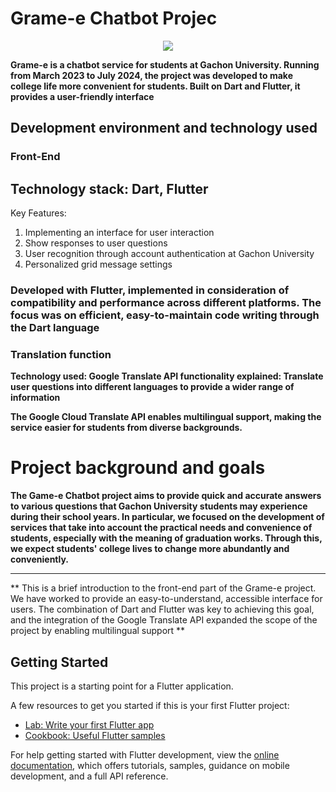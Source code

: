 # Grame-e Chatbot Projec
<p align="center">
  <img src="![garam-E](https://github.com/Garam-e/front_end/assets/118430480/56628d73-baa3-438c-ad89-48f9fb807791)
">
</p>


**Grame-e is a chatbot service for students at Gachon University. Running from March 2023 to July 2024, the project was developed to make college life more convenient for students. Built on Dart and Flutter, it provides a user-friendly interface**

## **Development environment and technology used**

### **Front-End**

## **Technology stack: Dart, Flutter**
Key Features:
  1. Implementing an interface for user interaction
  2. Show responses to user questions
  3. User recognition through account authentication at Gachon University
  4. Personalized grid message settings

### **Developed with Flutter, implemented in consideration of compatibility and performance across different platforms. The focus was on efficient, easy-to-maintain code writing through the Dart language**

### **Translation function**

**Technology used: Google Translate API functionality explained: Translate user questions into different languages to provide a wider range of information**

**The Google Cloud Translate API enables multilingual support, making the service easier for students from diverse backgrounds.**

# **Project background and goals**

**The Game-e Chatbot project aims to provide quick and accurate answers to various questions that Gachon University students may experience during their school years. In particular, we focused on the development of services that take into account the practical needs and convenience of students, especially with the meaning of graduation works. Through this, we expect students' college lives to change more abundantly and conveniently.**

---

** This is a brief introduction to the front-end part of the Grame-e project. We have worked to provide an easy-to-understand, accessible interface for users. The combination of Dart and Flutter was key to achieving this goal, and the integration of the Google Translate API expanded the scope of the project by enabling multilingual support **
 
## Getting Started

This project is a starting point for a Flutter application.

A few resources to get you started if this is your first Flutter project:

- [Lab: Write your first Flutter app](https://docs.flutter.dev/get-started/codelab)
- [Cookbook: Useful Flutter samples](https://docs.flutter.dev/cookbook)

For help getting started with Flutter development, view the
[online documentation](https://docs.flutter.dev/), which offers tutorials,
samples, guidance on mobile development, and a full API reference.
